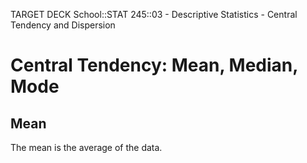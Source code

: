 TARGET DECK
School::STAT 245::03 - Descriptive Statistics - Central Tendency and Dispersion

# Central Tendency: Mean, Median, Mode

## Mean
The mean is the average of the data.